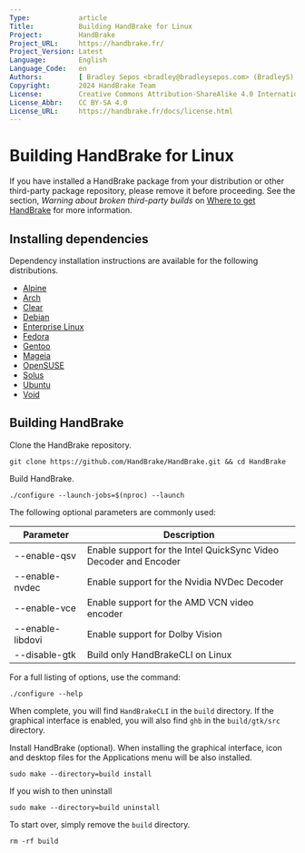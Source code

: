 ```yaml
---
Type:            article
Title:           Building HandBrake for Linux
Project:         HandBrake
Project_URL:     https://handbrake.fr/
Project_Version: Latest
Language:        English
Language_Code:   en
Authors:         [ Bradley Sepos <bradley@bradleysepos.com> (BradleyS) ]
Copyright:       2024 HandBrake Team
License:         Creative Commons Attribution-ShareAlike 4.0 International
License_Abbr:    CC BY-SA 4.0
License_URL:     https://handbrake.fr/docs/license.html
---
```


Building HandBrake for Linux
============================

If you have installed a HandBrake package from your distribution or other third-party package repository, please remove it before proceeding. See the section, *Warning about broken third-party builds* on [Where to get HandBrake](../get-handbrake/where-to-get-handbrake.html) for more information.

## Installing dependencies

Dependency installation instructions are available for the following distributions.

- [Alpine](install-dependencies-alpine.html)
- [Arch](install-dependencies-arch.html)
- [Clear](install-dependencies-clear.html)
- [Debian](install-dependencies-debian.html)
- [Enterprise Linux](install-dependencies-el.html)
- [Fedora](install-dependencies-fedora.html)
- [Gentoo](install-dependencies-gentoo.html)
- [Mageia](install-dependencies-mageia.html)
- [OpenSUSE](install-dependencies-opensuse.html)
- [Solus](install-dependencies-solus.html)
- [Ubuntu](install-dependencies-ubuntu.html)
- [Void](install-dependencies-void.html)


## Building HandBrake

Clone the HandBrake repository.

    git clone https://github.com/HandBrake/HandBrake.git && cd HandBrake

Build HandBrake. 

    ./configure --launch-jobs=$(nproc) --launch
    
The following optional parameters are commonly used:

| Parameter        | Description         |
|------------------|---------------------|
| --enable-qsv     | Enable support for the Intel QuickSync Video Decoder and Encoder |
| --enable-nvdec   | Enable support for the Nvidia NVDec Decoder |
| --enable-vce     | Enable support for the AMD VCN video encoder |
| --enable-libdovi | Enable support for Dolby Vision |
| --disable-gtk    | Build only HandBrakeCLI on Linux |

For a full listing of options, use the command:

    ./configure --help
 
When complete, you will find `HandBrakeCLI` in the `build` directory. If the graphical interface is enabled, you will also find `ghb` in the `build/gtk/src` directory.

Install HandBrake (optional). When installing the graphical interface, icon and desktop files for the Applications menu will be also installed.

    sudo make --directory=build install
    
If you wish to then uninstall
    
    sudo make --directory=build uninstall

To start over, simply remove the `build` directory.

    rm -rf build
